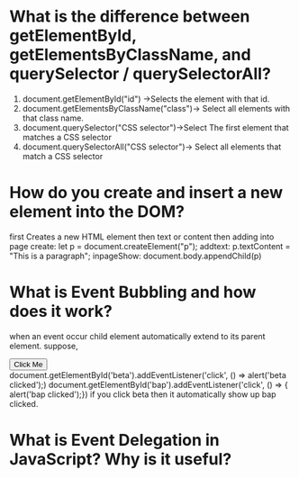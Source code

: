 # What is the difference between getElementById, getElementsByClassName, and querySelector / querySelectorAll?
1) document.getElementById("id") ->Selects the element with that id.
2) document.getElementsByClassName("class")-> Select all elements with that class name.
3) document.querySelector("CSS selector")->Select The first element that matches a CSS selector
4) document.querySelectorAll("CSS selector")-> Select all elements that match a CSS selector

# How do you create and insert a new element into the DOM?

first Creates a new HTML element then text or content then adding into page
create: let p = document.createElement("p");
addtext: p.textContent = "This is a paragraph";
inpageShow:  document.body.appendChild(p)

# What is Event Bubbling and how does it work?
when an event occur child element automatically extend to its parent element.
suppose, 
<div id="bap">
  <button id="beta">Click Me</button>
</div>
document.getElementById('beta').addEventListener('click', () => 
  alert('beta clicked');)
document.getElementById('bap').addEventListener('click', () => {
  alert('bap clicked');})
if you click beta then it automatically show up bap clicked.

# What is Event Delegation in JavaScript? Why is it useful?
